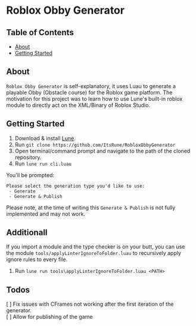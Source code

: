 # Roblox Obby Generator

## Table of Contents

- [About](#about)
- [Getting Started](#getting_started)

<!-- - [Usage](#usage) -->
<!-- - [Contributing](../CONTRIBUTING.md) -->

## About <a name = "about"></a>

`Roblox Obby Generator` is self-explanatory, it uses Luau to generate a playable Obby (Obstacle course) for the Roblox game platform. The motivation for this project was to learn how to use Lune's built-in roblox module to directly act on the XML/Binary of Roblox Studio.

<!-- TODO: Add more sentences. -->

## Getting Started <a name = "getting_started"></a>

1. Download & install [Lune](https://lune-org.github.io/docs).
2. Run `git clone https://github.com/ItsRune/RobloxObbyGenerator`
3. Open terminal/command prompt and navigate to the path of the cloned repository.
4. Run `lune run cli.luau`

You'll be prompted:

```
Please select the generation type you'd like to use:
 - Generate
 - Generate & Publish
```

Please note, at the time of writing this `Generate & Publish` is not fully implemented and may not work.

## Additionall

If you import a module and the type checker is on your butt, you can use the module `tools/applyLinterIgnoreToFolder.luau` to recursively apply ignore rules to every file.

1. Run `lune run tools\applyLinterIgnoreToFolder.luau <PATH>`

## Todos

[ ] Fix issues with CFrames not working after the first iteration of the generator. <br/>
[ ] Allow for publishing of the game <br/>
